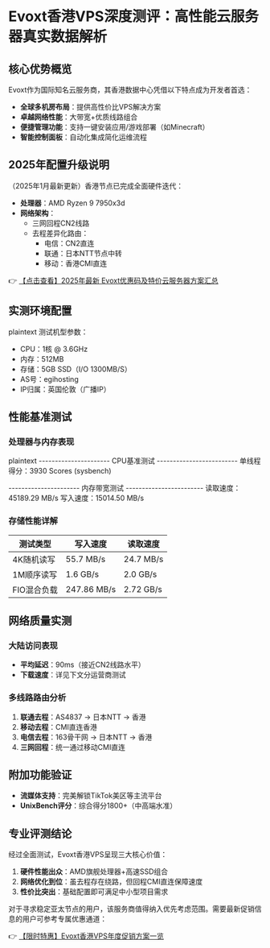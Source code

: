 # Evoxt香港VPS深度测评：高性能云服务器真实数据解析

## 核心优势概览
Evoxt作为国际知名云服务商，其香港数据中心凭借以下特点成为开发者首选：
- **全球多机房布局**：提供高性价比VPS解决方案
- **卓越网络性能**：大带宽+优质线路组合
- **便捷管理功能**：支持一键安装应用/游戏部署（如Minecraft）
- **智能控制面板**：自动化集成简化运维流程

## 2025年配置升级说明
（2025年1月最新更新）香港节点已完成全面硬件迭代：
- **处理器**：AMD Ryzen 9 7950x3d
- **网络架构**：
  - 三网回程CN2线路
  - 去程差异化路由：
    - 电信：CN2直连
    - 联通：日本NTT节点中转
    - 移动：香港CMI直连

👉 [【点击查看】2025年最新 Evoxt优惠码及特价云服务器方案汇总](https://bit.ly/evoxt)

## 实测环境配置
plaintext
测试机型参数：
- CPU：1核 @ 3.6GHz
- 内存：512MB 
- 存储：5GB SSD（I/O 1300MB/S）
- AS号：egihosting
- IP归属：英国伦敦（广播IP）

## 性能基准测试
### 处理器与内存表现
plaintext
---------------------- CPU基准测试 -------------------------
单线程得分：3930 Scores (sysbench)

---------------------- 内存带宽测试 ------------------------
读取速度：45189.29 MB/s
写入速度：15014.50 MB/s

### 存储性能详解
| 测试类型       | 写入速度          | 读取速度          |
|----------------|-------------------|-------------------|
| 4K随机读写     | 55.7 MB/s         | 24.7 MB/s         |
| 1M顺序读写     | 1.6 GB/s          | 2.0 GB/s          |
| FIO混合负载    | 247.86 MB/s       | 2.72 GB/s         |

## 网络质量实测
### 大陆访问表现
- **平均延迟**：90ms（接近CN2线路水平）
- **下载速度**：详见下文分运营商测试

### 多线路路由分析
1. **联通去程**：AS4837 → 日本NTT → 香港
2. **移动去程**：CMI直连香港
3. **电信去程**：163骨干网 → 日本NTT → 香港
4. **三网回程**：统一通过移动CMI直连

## 附加功能验证
- **流媒体支持**：完美解锁TikTok美区等主流平台
- **UnixBench评分**：综合得分1800+（中高端水准）

## 专业评测结论
经过全面测试，Evoxt香港VPS呈现三大核心价值：
1. **硬件性能出众**：AMD旗舰处理器+高速SSD组合
2. **网络优化到位**：虽去程存在绕路，但回程CMI直连保障速度
3. **性价比突出**：基础配置即可满足中小型项目需求

对于寻求稳定亚太节点的用户，该服务商值得纳入优先考虑范围。需要最新促销信息的用户可参考专属优惠通道：

👉 [【限时特惠】Evoxt香港VPS年度促销方案一览](https://bit.ly/evoxt)
